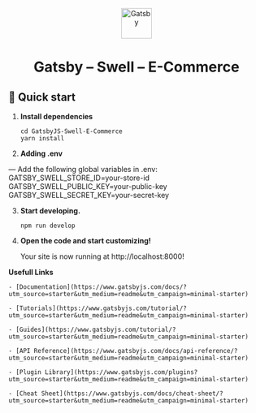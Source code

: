 <p align="center">
  <a href="https://www.gatsbyjs.com/?utm_source=starter&utm_medium=readme&utm_campaign=minimal-starter">
    <img alt="Gatsby" src="https://www.gatsbyjs.com/Gatsby-Monogram.svg" width="60" />
  </a>
</p>
<h1 align="center">
  Gatsby – Swell – E-Commerce
</h1>

## 🚀 Quick start

1.  **Install dependencies**

    ```shell
    cd GatsbyJS-Swell-E-Commerce
    yarn install
    ```
    
2.  **Adding .env**

— Add the following global variables in .env:
   GATSBY_SWELL_STORE_ID=your-store-id
   GATSBY_SWELL_PUBLIC_KEY=your-public-key
   GATSBY_SWELL_SECRET_KEY=your-secret-key

3.  **Start developing.**

    ```shell
    npm run develop
    ```

3.  **Open the code and start customizing!**

    Your site is now running at http://localhost:8000!

**Usefull Links**

    - [Documentation](https://www.gatsbyjs.com/docs/?utm_source=starter&utm_medium=readme&utm_campaign=minimal-starter)

    - [Tutorials](https://www.gatsbyjs.com/tutorial/?utm_source=starter&utm_medium=readme&utm_campaign=minimal-starter)

    - [Guides](https://www.gatsbyjs.com/tutorial/?utm_source=starter&utm_medium=readme&utm_campaign=minimal-starter)

    - [API Reference](https://www.gatsbyjs.com/docs/api-reference/?utm_source=starter&utm_medium=readme&utm_campaign=minimal-starter)

    - [Plugin Library](https://www.gatsbyjs.com/plugins?utm_source=starter&utm_medium=readme&utm_campaign=minimal-starter)

    - [Cheat Sheet](https://www.gatsbyjs.com/docs/cheat-sheet/?utm_source=starter&utm_medium=readme&utm_campaign=minimal-starter)

